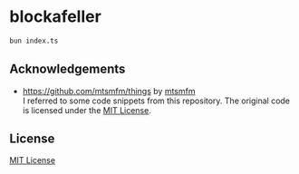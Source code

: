 # blockafeller

```bash
bun index.ts
```

## Acknowledgements

- https://github.com/mtsmfm/things by [mtsmfm](https://github.com/mtsmfm/)  
  I referred to some code snippets from this repository. The original code is licensed under the [MIT License](https://github.com/mtsmfm/things/blob/main/LICENSE).

## License

[MIT License](LICENSE)
